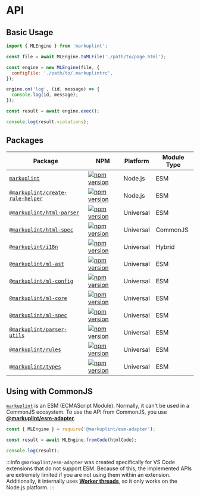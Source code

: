 # API

## Basic Usage

```js
import { MLEngine } from 'markuplint';

const file = await MLEngine.toMLFile('./path/to/page.html');

const engine = new MLEngine(file, {
  configFile: './path/to/.markuplintrc',
});

engine.on('log', (id, message) => {
  console.log(id, message);
});

const result = await engine.exec();

console.log(result.violations);
```

## Packages

| Package                                                                                                                        | NPM                                                                                                                                             | Platform  | Module Type |
| ------------------------------------------------------------------------------------------------------------------------------ | ----------------------------------------------------------------------------------------------------------------------------------------------- | --------- | ----------- |
| [`markuplint`](https://github.com/markuplint/markuplint/tree/main/packages/markuplint)                                         | [![npm version](https://badge.fury.io/js/markuplint.svg)](https://badge.fury.io/js/markuplint)                                                  | Node.js   | ESM         |
| [`@markuplint/create-rule-helper`](https://github.com/markuplint/markuplint/tree/main/packages/@markuplint/create-rule-helper) | [![npm version](https://badge.fury.io/js/%40markuplint%2Fcreate-rule-helper.svg)](https://www.npmjs.com/package/@markuplint/create-rule-helper) | Node.js   | ESM         |
| [`@markuplint/html-parser`](https://github.com/markuplint/markuplint/tree/main/packages/@markuplint/html-parser)               | [![npm version](https://badge.fury.io/js/%40markuplint%2Fhtml-parser.svg)](https://badge.fury.io/js/%40markuplint%2Fhtml-parser)                | Universal | ESM         |
| [`@markuplint/html-spec`](https://github.com/markuplint/markuplint/tree/main/packages/@markuplint/html-spec)                   | [![npm version](https://badge.fury.io/js/%40markuplint%2Fhtml-spec.svg)](https://badge.fury.io/js/%40markuplint%2Fhtml-spec)                    | Universal | CommonJS    |
| [`@markuplint/i18n`](https://github.com/markuplint/markuplint/tree/main/packages/@markuplint/i18n)                             | [![npm version](https://badge.fury.io/js/%40markuplint%2Fi18n.svg)](https://badge.fury.io/js/%40markuplint%2Fi18n)                              | Universal | Hybrid      |
| [`@markuplint/ml-ast`](https://github.com/markuplint/markuplint/tree/main/packages/@markuplint/ml-ast)                         | [![npm version](https://badge.fury.io/js/%40markuplint%2Fml-ast.svg)](https://badge.fury.io/js/%40markuplint%2Fml-ast)                          | Universal | ESM         |
| [`@markuplint/ml-config`](https://github.com/markuplint/markuplint/tree/main/packages/@markuplint/ml-config)                   | [![npm version](https://badge.fury.io/js/%40markuplint%2Fml-config.svg)](https://badge.fury.io/js/%40markuplint%2Fml-config)                    | Universal | ESM         |
| [`@markuplint/ml-core`](https://github.com/markuplint/markuplint/tree/main/packages/@markuplint/ml-core)                       | [![npm version](https://badge.fury.io/js/%40markuplint%2Fml-core.svg)](https://badge.fury.io/js/%40markuplint%2Fml-core)                        | Universal | ESM         |
| [`@markuplint/ml-spec`](https://github.com/markuplint/markuplint/tree/main/packages/@markuplint/ml-spec)                       | [![npm version](https://badge.fury.io/js/%40markuplint%2Fml-spec.svg)](https://badge.fury.io/js/%40markuplint%2Fml-spec)                        | Universal | ESM         |
| [`@markuplint/parser-utils`](https://github.com/markuplint/markuplint/tree/main/packages/@markuplint/parser-utils)             | [![npm version](https://badge.fury.io/js/%40markuplint%2Fparser-utils.svg)](https://badge.fury.io/js/%40markuplint%2Fparser-utils)              | Universal | ESM         |
| [`@markuplint/rules`](https://github.com/markuplint/markuplint/tree/main/packages/@markuplint/rules)                           | [![npm version](https://badge.fury.io/js/%40markuplint%2Frules.svg)](https://badge.fury.io/js/%40markuplint%2Frules)                            | Universal | ESM         |
| [`@markuplint/types`](https://github.com/markuplint/markuplint/tree/main/packages/@markuplint/types)                           | [![npm version](https://badge.fury.io/js/%40markuplint%2Ftypes.svg)](https://badge.fury.io/js/%40markuplint%2Ftypes)                            | Universal | ESM         |

## Using with CommonJS

[`markuplint`](https://github.com/markuplint/markuplint/tree/main/packages/markuplint) is an ESM (ECMAScript Module). Normally, it can't be used in a CommonJS ecosystem. To use the API from CommonJS, you use **[@markuplint/esm-adapter](https://github.com/markuplint/markuplint/tree/main/packages/@markuplint/esm-adapter)**.

```js
const { MLEngine } = require('@markuplint/esm-adapter');

const result = await MLEngine.fromCode(htmlCode);

console.log(result);
```

:::info
`@markuplint/esm-adapter` was created specifically for VS Code extensions that do not support ESM. Because of this, the implemented APIs are extremely limited if you are not using them within an extension.
Additionally, it internally uses **[Worker threads](https://nodejs.org/api/worker_threads.html#worker-threads)**, so it only works on the Node.js platform.
:::
